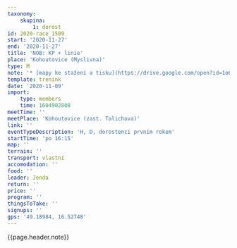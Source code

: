 ```yaml
---
taxonomy:
    skupina:
        1: dorost
id: 2020-race_1509
start: '2020-11-27'
end: '2020-11-27'
title: 'NOB: KP + linie'
place: 'Kohoutovice (Myslivna)'
type: M
note: '* [mapy ke stažení a tisku](https://drive.google.com/open?id=1o6gXpYrwos6kvOjGv-Ky_VWdKYpXKyw5)'
template: trenink
date: '2020-11-09'
import:
    type: members
    time: 1604902808
meetTime: ''
meetPlace: 'Kohoutovice (zast. Talichova)'
link: ''
eventTypeDescription: 'H, D, dorostenci prvním rokem'
startTime: 'po 16:15'
map: ''
terrain: ''
transport: vlastní
accomodation: ''
food: ''
leader: Jenda
return: ''
price: ''
program: ''
thingsToTake: ''
signups: ''
gps: '49.18984, 16.52748'
---
```


{{page.header.note}}
